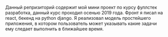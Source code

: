 Данный репризиторий содержит мой мини проект по курсу фуллстек разработка, данный курс проходил осенью 2019 года. Фронт я писал на react, бекенд на python django. Я реализовал модель простейшего приложения, в котором пользователь может указывать какие задачи ему следает выполнить в ближайшее время.
